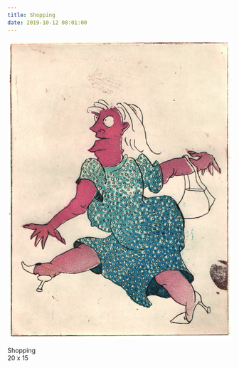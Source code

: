 ```yaml
---
title: Shopping
date: 2019-10-12 08:01:00
---
```

![Shopping](/img/radierungen/shopping.jpg)

Shopping<br>
20 x 15
